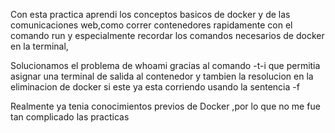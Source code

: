 Con esta practica aprendi los conceptos basicos de docker y de las comunicaciones web,como correr contenedores rapidamente con el comando run y especialmente recordar los comandos necesarios de docker en la terminal,

Solucionamos el problema de whoami gracias al comando -t-i que permitia asignar una terminal de salida al contenedor y tambien la resolucion en la eliminacion de docker si este ya esta corriendo usando la sentencia -f

Realmente ya tenia conocimientos previos de Docker ,por lo que no me fue tan complicado las practicas
